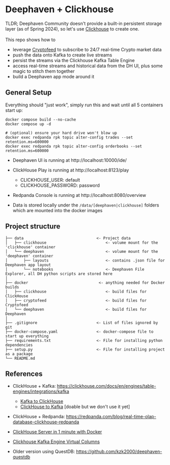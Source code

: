 # Deephaven + Clickhouse
TLDR;
Deephaven Community doesn't provide a built-in persistent storage layer (as of Spring 2024), so let's use 
[Clickhouse](https://clickhouse.com/) to create one.<br><br>
This repo shows how to 
* leverage [Cryptofeed](https://github.com/bmoscon/cryptofeed) to subscribe to 24/7 real-time Crypto market data
* push the data onto Kafka to create live streams
* persist the streams via the Clickhouse Kafka Table Engine
* access real-time streams and historical data from the DH UI, plus some magic to stitch them together
* build a Deephaven app mode around it

## General Setup 
Everything should "just work", simply run this and wait until all 5 containers start up:<br>
```
docker compose build --no-cache
docker compose up -d  

# (optional) ensure your hard drive won't blow up 
docker exec redpanda rpk topic alter-config trades --set retention.ms=600000
docker exec redpanda rpk topic alter-config orderbooks --set retention.ms=600000
```
* Deephaven UI is running at http://localhost:10000/ide/
* ClickHouse Play is running at http://localhost:8123/play
  * CLICKHOUSE_USER: default
  * CLICKHOUSE_PASSWORD: password
* Redpanda Console is running at http://localhost:8080/overview

* Data is stored locally under the `/data/[deephaven|clickhouse]` folders which are mounted into the docker images

## Project structure
```
├── data                                <- Project data
│   ├── clickhouse                          <- volume mount for the 'clickhouse' container
│   └── deephaven                           <- volume mount for the 'deephaven' container
│       ├── layouts                         <- contains .json file for Deephaven app layout 
│       └── notebooks                       <- Deephaven File Explorer, all DH python scripts are stored here
│
├── docker                               <- anything needed for Docker builds 
│   ├── clickhouse                          <- build files for ClickHouse                               
│   ├── cryptofeed                          <- build files for Cryptofeed 
│   └── deephaven                           <- build files for Deephaven
│
├── .gitignore                          <- List of files ignored by git
├── docker-compose.yaml                 <- docker-compose file to start up everything
├── requirements.txt                    <- File for installing python dependencies
├── setup.py                            <- File for installing project as a package
└── README.md
```
## References
* ClickHouse + Kafka: https://clickhouse.com/docs/en/engines/table-engines/integrations/kafka
  * [Kafka to ClickHouse](https://clickhouse.com/docs/en/integrations/kafka#kafka-to-clickhouse)
  * [ClickHouse to Kafka](https://clickhouse.com/docs/en/integrations/kafka#clickhouse-to-kafka) [doable but we don't use it yet]

* ClickHouse + Redpanda: https://redpanda.com/blog/real-time-olap-database-clickhouse-redpanda
* [ClickHouse Server in 1 minute with Docker](https://dev.to/titronium/clickhouse-server-in-1-minute-with-docker-4gf2)
* [Clickhouse Kafka Engine Virtual Columns](https://clickhouse.com/docs/en/engines/table-engines/integrations/kafka#virtual-columns)
* Older version using QuestDB: https://github.com/kzk2000/deephaven-questdb

